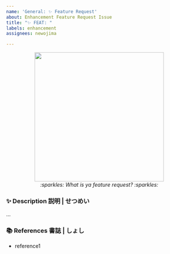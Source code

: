 ```yaml
---
name: 'General: ✨ Feature Request'
about: Enhancement Feature Request Issue
title: "✨ FEAT: "
labels: enhancement
assignees: newojima

---
```


<div align="center" width="100%">
<div><img src="https://media.tenor.com/gD9lMFUMUUIAAAAC/luffy-one-piece.gif" width="350px" /></div><i>:sparkles: What is ya feature request? :sparkles:</i>
</div>

### :sparkles: Description 説明 | せつめい
...

### :books: References 書誌 | しょし
- reference1

